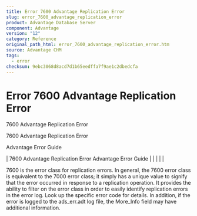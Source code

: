```yaml
---
title: Error 7600 Advantage Replication Error
slug: error_7600_advantage_replication_error
product: Advantage Database Server
component: Advantage
version: "12"
category: Reference
original_path_html: error_7600_advantage_replication_error.htm
source: Advantage CHM
tags:
  - error
checksum: 9ebc3068d8acd7d1b65eedffa7f9ae1c2dbedcfa
---
```


# Error 7600 Advantage Replication Error

7600 Advantage Replication Error

7600 Advantage Replication Error

Advantage Error Guide

| 7600 Advantage Replication Error  Advantage Error Guide |  |  |  |  |

7600 is the error class for replication errors. In general, the 7600 error class is equivalent to the 7000 error class; it simply has a unique value to signify that the error occurred in response to a replication operation. It provides the ability to filter on the error class in order to easily identify replication errors in the error log. Look up the specific error code for details. In addition, if the error is logged to the ads\_err.adt log file, the More\_Info field may have additional information.
